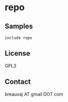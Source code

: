 repo
====

Samples
-------
```
include repo
```

License
-------
GPL3

Contact
-------
breauxaj AT gmail DOT com

